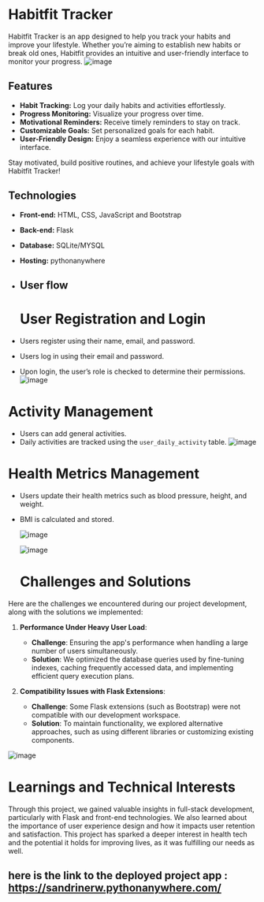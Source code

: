 # Habitfit Tracker

Habitfit Tracker is an app designed to help you track your habits and improve your lifestyle. Whether you’re aiming to establish new habits or break old ones, Habitfit provides an intuitive and user-friendly interface to monitor your progress.
![image](https://github.com/2100032578cse/Habitfit/assets/99196826/9478d5b5-eaad-4764-aeaf-b9910e6c447d)

## Features

- **Habit Tracking:** Log your daily habits and activities effortlessly.
- **Progress Monitoring:** Visualize your progress over time.
- **Motivational Reminders:** Receive timely reminders to stay on track.
- **Customizable Goals:** Set personalized goals for each habit.
- **User-Friendly Design:** Enjoy a seamless experience with our intuitive interface.

Stay motivated, build positive routines, and achieve your lifestyle goals with Habitfit Tracker!

 ## Technologies

- **Front-end:** HTML, CSS, JavaScript and Bootstrap
- **Back-end:** Flask
- **Database:** SQLite/MYSQL
- **Hosting:** pythonanywhere
- 
  ## User flow
  # User Registration and Login

- Users register using their name, email, and password.
- Users log in using their email and password.
- Upon login, the user’s role is checked to determine their permissions.
  ![image](https://github.com/2100032578cse/Habitfit/assets/99196826/ddfc7e16-c8de-42e4-9fdc-32bd0ac77c9a)


# Activity Management

- Users can add general activities.
- Daily activities are tracked using the `user_daily_activity` table.
  ![image](https://github.com/2100032578cse/Habitfit/assets/99196826/42835ba9-08c0-497a-8184-53c4ca4781df)

# Health Metrics Management



- Users update their health metrics such as blood pressure, height, and weight.
- BMI is calculated and stored.

  ![image](https://github.com/2100032578cse/Habitfit/assets/99196826/3bdb67a2-207b-4aaa-9bf9-0648179e9b57)


  ![image](https://github.com/2100032578cse/Habitfit/assets/99196826/d7ba8d4f-e53e-4b67-9daf-6ef6caaf6b4c)

  # Challenges and Solutions

Here are the challenges we encountered during our project development, along with the solutions we implemented:

1. **Performance Under Heavy User Load**:
    - **Challenge**: Ensuring the app's performance when handling a large number of users simultaneously.
    - **Solution**: We optimized the database queries used by fine-tuning indexes, caching frequently accessed data, and implementing efficient query execution plans.

2. **Compatibility Issues with Flask Extensions**:
    - **Challenge**: Some Flask extensions (such as Bootstrap) were not compatible with our development workspace.
    - **Solution**: To maintain functionality, we explored alternative approaches, such as using different libraries or customizing existing components.

  ![image](https://github.com/2100032578cse/Habitfit/assets/99196826/203e3b75-0d86-4a26-8770-e1405e49aa03)

  # Learnings and Technical Interests

Through this project, we gained valuable insights in full-stack development, particularly with Flask and front-end technologies.
We also learned about the importance of user experience design and how it impacts user retention and satisfaction.
This project has sparked a deeper interest in health tech and the potential it holds for improving lives, as it was fulfilling our needs as well.



  

## here is the link to the deployed project app : https://sandrinerw.pythonanywhere.com/

